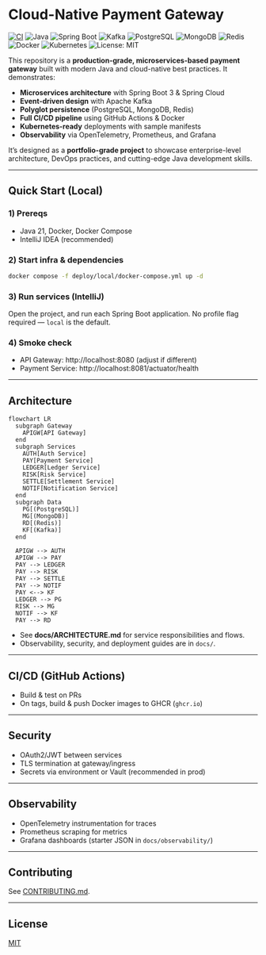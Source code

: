 # Cloud-Native Payment Gateway

[![CI](https://github.com/Drive10/cloud-payment-gateway/actions/workflows/ci.yml/badge.svg)](https://github.com/Drive10/cloud-payment-gateway/actions/workflows/ci.yml)
![Java](https://img.shields.io/badge/Java-21-007396?logo=java)
![Spring Boot](https://img.shields.io/badge/Spring%20Boot-3.x-6DB33F?logo=springboot)
![Kafka](https://img.shields.io/badge/Kafka-Event%20Driven-231F20?logo=apachekafka)
![PostgreSQL](https://img.shields.io/badge/PostgreSQL-DB-336791?logo=postgresql)
![MongoDB](https://img.shields.io/badge/MongoDB-Doc-47A248?logo=mongodb)
![Redis](https://img.shields.io/badge/Redis-Cache-DC382D?logo=redis)
![Docker](https://img.shields.io/badge/Docker-Container-2496ED?logo=docker)
![Kubernetes](https://img.shields.io/badge/Kubernetes-Orchestration-326CE5?logo=kubernetes)
![License: MIT](https://img.shields.io/badge/License-MIT-yellow.svg)


This repository is a **production-grade, microservices-based payment gateway** built with modern Java and cloud-native best practices. It demonstrates:
- **Microservices architecture** with Spring Boot 3 & Spring Cloud
- **Event-driven design** with Apache Kafka
- **Polyglot persistence** (PostgreSQL, MongoDB, Redis)
- **Full CI/CD pipeline** using GitHub Actions & Docker
- **Kubernetes-ready** deployments with sample manifests
- **Observability** via OpenTelemetry, Prometheus, and Grafana

It’s designed as a **portfolio-grade project** to showcase enterprise-level architecture, DevOps practices, and cutting-edge Java development skills.

---

## Quick Start (Local)

### 1) Prereqs

- Java 21, Docker, Docker Compose
- IntelliJ IDEA (recommended)

### 2) Start infra & dependencies

```bash
docker compose -f deploy/local/docker-compose.yml up -d
```

### 3) Run services (IntelliJ)

Open the project, and run each Spring Boot application. No profile flag required — `local` is the default.

### 4) Smoke check

- API Gateway: http://localhost:8080 (adjust if different)
- Payment Service: http://localhost:8081/actuator/health

---

## Architecture

```mermaid
flowchart LR
  subgraph Gateway
    APIGW[API Gateway]
  end
  subgraph Services
    AUTH[Auth Service]
    PAY[Payment Service]
    LEDGER[Ledger Service]
    RISK[Risk Service]
    SETTLE[Settlement Service]
    NOTIF[Notification Service]
  end
  subgraph Data
    PG[(PostgreSQL)]
    MG[(MongoDB)]
    RD[(Redis)]
    KF[(Kafka)]
  end

  APIGW --> AUTH
  APIGW --> PAY
  PAY --> LEDGER
  PAY --> RISK
  PAY --> SETTLE
  PAY --> NOTIF
  PAY <--> KF
  LEDGER --> PG
  RISK --> MG
  NOTIF --> KF
  PAY --> RD
```

- See **docs/ARCHITECTURE.md** for service responsibilities and flows.
- Observability, security, and deployment guides are in `docs/`.

---

## CI/CD (GitHub Actions)

- Build & test on PRs
- On tags, build & push Docker images to GHCR (`ghcr.io`)

---

## Security

- OAuth2/JWT between services
- TLS termination at gateway/ingress
- Secrets via environment or Vault (recommended in prod)

---

## Observability

- OpenTelemetry instrumentation for traces
- Prometheus scraping for metrics
- Grafana dashboards (starter JSON in `docs/observability/`)

---

## Contributing

See [CONTRIBUTING.md](CONTRIBUTING.md).

---

## License

[MIT](LICENSE)